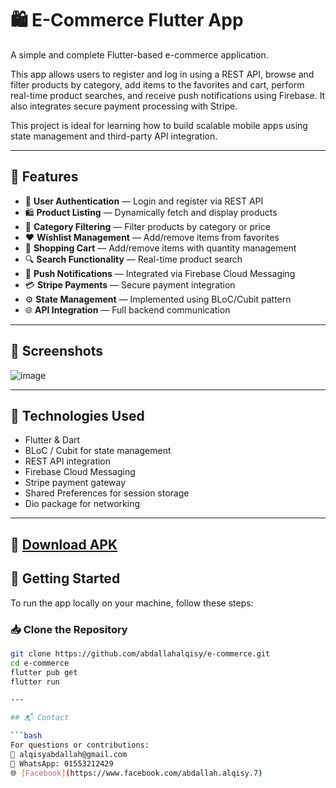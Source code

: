 # 🛍️ E-Commerce Flutter App

A simple and complete Flutter-based e-commerce application.

This app allows users to register and log in using a REST API, browse and filter products by category, add items to the favorites and cart, perform real-time product searches, and receive push notifications using Firebase. It also integrates secure payment processing with Stripe.

This project is ideal for learning how to build scalable mobile apps using state management and third-party API integration.

---

## 📱 Features

- 🔐 **User Authentication** — Login and register via REST API  
- 🛍️ **Product Listing** — Dynamically fetch and display products  
- 🧭 **Category Filtering** — Filter products by category or price  
- ❤️ **Wishlist Management** — Add/remove items from favorites  
- 🛒 **Shopping Cart** — Add/remove items with quantity management  
- 🔍 **Search Functionality** — Real-time product search  
- 🔔 **Push Notifications** — Integrated via Firebase Cloud Messaging  
- 💳 **Stripe Payments** — Secure payment integration  
- ⚙️ **State Management** — Implemented using BLoC/Cubit pattern  
- 🌐 **API Integration** — Full backend communication  

---

## 📸 Screenshots

![image](https://github.com/user-attachments/assets/736f282a-6c2a-4b80-808b-bec84402f1c2)

---

## 🧰 Technologies Used

- Flutter & Dart  
- BLoC / Cubit for state management  
- REST API integration  
- Firebase Cloud Messaging  
- Stripe payment gateway  
- Shared Preferences for session storage  
- Dio package for networking  

---

🔗 [Download APK](https://github.com/abdallahalqisy/e-commerce/releases/tag/v1.0.0)
---

## 🚀 Getting Started

To run the app locally on your machine, follow these steps:

### 📥 Clone the Repository

```bash
git clone https://github.com/abdallahalqisy/e-commerce.git
cd e-commerce
flutter pub get
flutter run

---

## 📬 Contact

```bash
For questions or contributions:  
📧 alqisyabdallah@gmail.com  
📱 WhatsApp: 01553212429  
🌐 [Facebook](https://www.facebook.com/abdallah.alqisy.7)

